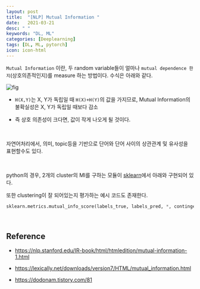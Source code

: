 ```yaml
---
layout: post
title:  "[NLP] Mutual Information "
date:   2021-03-21
desc: " "
keywords: "DL, ML"
categories: [Deeplearning]
tags: [DL, ML, pytorch]
icon: icon-html
---
```


`Mutual Information` 이란, 두 random variable들이 얼마나 `mutual dependence 한 지`(상호의존적인지)를 measure 하는 방법이다. 수식은 아래와 같다.

![fig](https://t1.daumcdn.net/cfile/tistory/996B4B485B7777320A)

- `H(X,Y)`는 X, Y가 독립일 때 `H(X)+H(Y)`의 값을 가지므로, Mutual Information의 불확실성은 X, Y가 독립일 때보다 감소

- 즉 상호 의존성이 크다면, 값이 작게 나오게 될 것이다.

<br>

자연어처리에서, 의미, topic등을 기반으로 단어와 단어 사이의 상관관계 및 유사성을 표현할수도 있다. 


<br>

python의 경우, 2개의 cluster의 MI를 구하는 모듈이  [sklearn](https://scikit-learn.org/stable/modules/generated/sklearn.metrics.mutual_info_score.html)에서 아래와 구현되어 있다.

또한 clustering이 잘 되어있는지 평가하는 예시 코드도 존재한다.

```python
sklearn.metrics.mutual_info_score(labels_true, labels_pred, *, contingency=None)
```



<br>


## Reference

- https://nlp.stanford.edu/IR-book/html/htmledition/mutual-information-1.html

- https://lexically.net/downloads/version7/HTML/mutual_information.html

- https://dodonam.tistory.com/81

<br>

